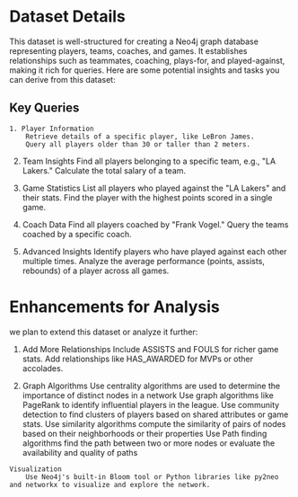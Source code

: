 # Dataset Details
This dataset is well-structured for creating a Neo4j graph database representing players, teams, coaches, and games. It establishes relationships such as teammates, coaching, plays-for, and played-against, making it rich for queries. Here are some potential insights and tasks you can derive from this dataset:
## Key Queries

    1. Player Information
        Retrieve details of a specific player, like LeBron James.
        Query all players older than 30 or taller than 2 meters.

   2. Team Insights
        Find all players belonging to a specific team, e.g., "LA Lakers."
        Calculate the total salary of a team.

   3. Game Statistics
        List all players who played against the "LA Lakers" and their stats.
        Find the player with the highest points scored in a single game.

   4. Coach Data
        Find all players coached by "Frank Vogel."
        Query the teams coached by a specific coach.

   5. Advanced Insights
        Identify players who have played against each other multiple times.
        Analyze the average performance (points, assists, rebounds) of a player across all games.
# Enhancements for Analysis

we plan to extend this dataset or analyze it further:

   1. Add More Relationships
        Include ASSISTS and FOULS for richer game stats.
        Add relationships like HAS_AWARDED for MVPs or other accolades.

   2. Graph Algorithms
        Use centrality algorithms are used to determine the importance of distinct nodes in a network
        Use graph algorithms like PageRank to identify influential players in the league.
        Use community detection to find clusters of players based on shared attributes or game stats.
        Use similarity algorithms compute the similarity of pairs of nodes based on their neighborhoods or their properties
        Use Path finding algorithms find the path between two or more nodes or evaluate the availability and quality of paths

    Visualization
        Use Neo4j's built-in Bloom tool or Python libraries like py2neo and networkx to visualize and explore the network.
